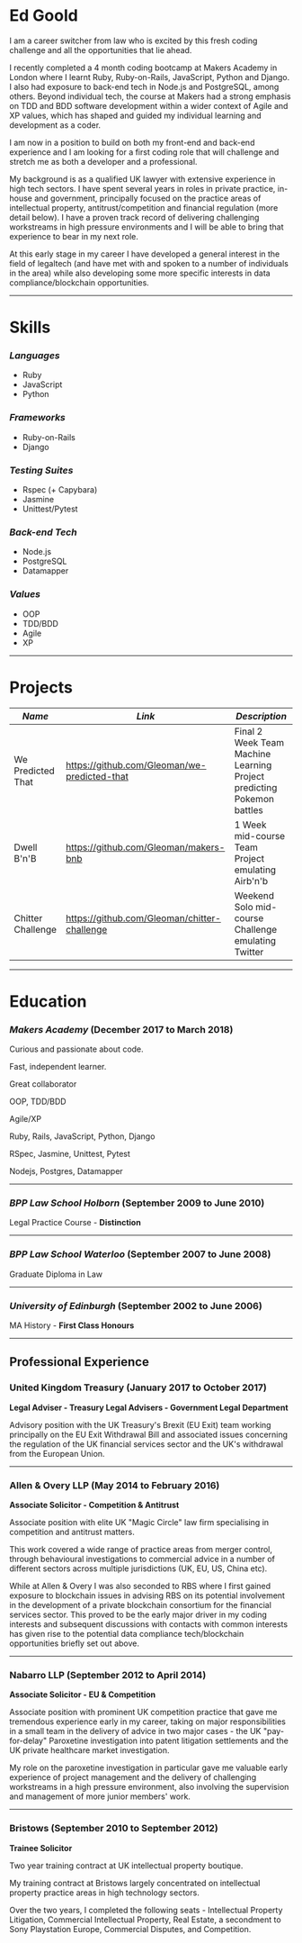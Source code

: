 # **Ed Goold**

I am a career switcher from law who is excited by this fresh coding challenge and all the opportunities that lie ahead.

I recently completed a 4 month coding bootcamp at Makers Academy in London where I learnt Ruby, Ruby-on-Rails, JavaScript, Python and Django.  I also had exposure to back-end tech in Node.js and PostgreSQL, among others.  Beyond individual tech, the course at Makers had a strong emphasis on TDD and BDD software development within a wider context of Agile and XP values, which has shaped and guided my individual learning and development as a coder.

I am now in a position to build on both my front-end and back-end experience and I am looking for a first coding role that will challenge and stretch me as both a developer and a professional.  

My background is as a qualified UK lawyer with extensive experience in high tech sectors.  I have spent several years in roles in private practice, in-house and government, principally focused on the practice areas of intellectual property, antitrust/competition and financial regulation (more detail below).  I have a proven track record of delivering challenging workstreams in high pressure environments and I will be able to bring that experience to bear in my next role.

At this early stage in my career I have developed a general interest in the field of legaltech (and have met with and spoken to a number of individuals in the area) while also developing some more specific interests in data compliance/blockchain opportunities.

---


# **Skills**

### **_Languages_**

  - Ruby
  - JavaScript
  - Python
  
### **_Frameworks_**

  - Ruby-on-Rails
  - Django

### **_Testing Suites_**

  - Rspec (+ Capybara)
  - Jasmine
  - Unittest/Pytest

### **_Back-end Tech_**

  - Node.js
  - PostgreSQL
  - Datamapper

### **_Values_**

  - OOP
  - TDD/BDD
  - Agile
  - XP

---


# **Projects**

|**_Name_**|**_Link_**|**_Description_**|
|----------|----------|-----------------|
|We Predicted That|https://github.com/Gleoman/we-predicted-that |Final 2 Week Team Machine Learning Project predicting Pokemon battles|
|Dwell B'n'B|https://github.com/Gleoman/makers-bnb| 1 Week mid-course Team Project emulating Airb'n'b|
|Chitter Challenge|https://github.com/Gleoman/chitter-challenge| Weekend Solo mid-course Challenge emulating Twitter|

---


# **Education**

### **_Makers Academy_** (December 2017 to March 2018)

Curious and passionate about code. 

Fast, independent learner.

Great collaborator

OOP, TDD/BDD

Agile/XP

Ruby, Rails, JavaScript, Python, Django

RSpec, Jasmine, Unittest, Pytest

Nodejs, Postgres, Datamapper

---


### **_BPP Law School Holborn_** (September 2009 to June 2010)

Legal Practice Course - **Distinction**

---


### **_BPP Law School Waterloo_** (September 2007 to June 2008)

Graduate Diploma in Law

---


### **_University of Edinburgh_** (September 2002 to June 2006)

MA History - **First Class Honours**

---


## **Professional Experience**

### **United Kingdom Treasury (January 2017 to October 2017)**

**Legal Adviser - Treasury Legal Advisers - Government Legal Department**

Advisory position with the UK Treasury's Brexit (EU Exit) team working principally on the EU Exit Withdrawal Bill and associated issues concerning the regulation of the UK financial services sector and the UK's withdrawal from the European Union.

---


### **Allen & Overy LLP (May 2014 to February 2016)**

**Associate Solicitor - Competition & Antitrust**

Associate position with elite UK "Magic Circle" law firm specialising in competition and antitrust matters.

This work covered a wide range of practice areas from merger control, through behavioural investigations to commercial advice in a number of different sectors across multiple jurisdictions (UK, EU, US, China etc).

While at Allen & Overy I was also seconded to RBS where I first gained exposure to blockchain issues in advising RBS on its potential involvement in the development of a private blockchain consortium for the financial services sector.  This proved to be the early major driver in my coding interests and subsequent discussions with contacts with common interests has given rise to the potential data compliance tech/blockchain opportunities briefly set out above.

---


### **Nabarro LLP (September 2012 to April 2014)**

**Associate Solicitor - EU & Competition**

Associate position with prominent UK competition practice that gave me tremendous experience early in my career, taking on major responsibilities in a small team in the delivery of advice in two major cases - the UK "pay-for-delay" Paroxetine investigation into patent litigation settlements and the UK private healthcare market investigation.

My role on the paroxetine investigation in particular gave me valuable early experience of project management and the delivery of challenging workstreams in a high pressure environment, also involving the supervision and management of more junior members' work.

---


### **Bristows (September 2010 to September 2012)**

**Trainee Solicitor**

Two year training contract at UK intellectual property boutique.

My training contract at Bristows largely concentrated on intellectual property practice areas in high technology sectors.

Over the two years, I completed the following seats - Intellectual Property Litigation, Commercial Intellectual Property, Real Estate, a secondment to Sony Playstation Europe, Commercial Disputes, and Competition.
